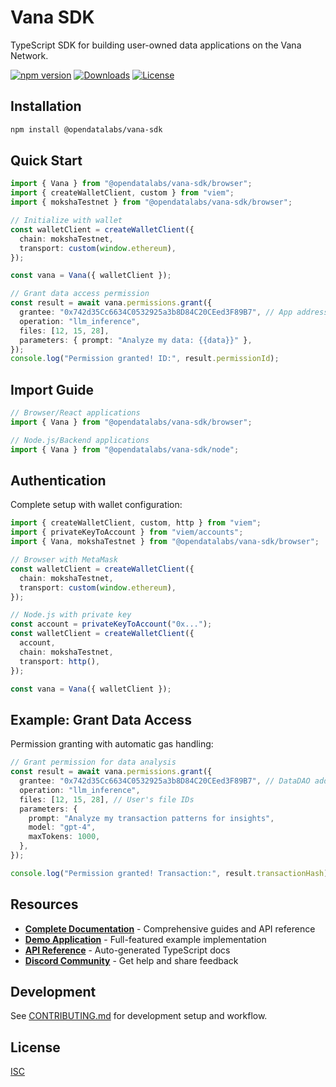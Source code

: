 # Vana SDK

TypeScript SDK for building user-owned data applications on the Vana Network.

[![npm version](https://img.shields.io/npm/v/@opendatalabs/vana-sdk)](https://www.npmjs.com/package/@opendatalabs/vana-sdk)
[![Downloads](https://img.shields.io/npm/dm/@opendatalabs/vana-sdk)](https://www.npmjs.com/package/@opendatalabs/vana-sdk)
[![License](https://img.shields.io/npm/l/@opendatalabs/vana-sdk)](./LICENSE)

## Installation

```bash
npm install @opendatalabs/vana-sdk
```

## Quick Start

```typescript
import { Vana } from "@opendatalabs/vana-sdk/browser";
import { createWalletClient, custom } from "viem";
import { mokshaTestnet } from "@opendatalabs/vana-sdk/browser";

// Initialize with wallet
const walletClient = createWalletClient({
  chain: mokshaTestnet,
  transport: custom(window.ethereum),
});

const vana = Vana({ walletClient });

// Grant data access permission
const result = await vana.permissions.grant({
  grantee: "0x742d35Cc6634C0532925a3b8D84C20CEed3F89B7", // App address
  operation: "llm_inference",
  files: [12, 15, 28],
  parameters: { prompt: "Analyze my data: {{data}}" },
});
console.log("Permission granted! ID:", result.permissionId);
```

## Import Guide

```typescript
// Browser/React applications
import { Vana } from "@opendatalabs/vana-sdk/browser";

// Node.js/Backend applications
import { Vana } from "@opendatalabs/vana-sdk/node";
```

## Authentication

Complete setup with wallet configuration:

```typescript
import { createWalletClient, custom, http } from "viem";
import { privateKeyToAccount } from "viem/accounts";
import { Vana, mokshaTestnet } from "@opendatalabs/vana-sdk/browser";

// Browser with MetaMask
const walletClient = createWalletClient({
  chain: mokshaTestnet,
  transport: custom(window.ethereum),
});

// Node.js with private key
const account = privateKeyToAccount("0x...");
const walletClient = createWalletClient({
  account,
  chain: mokshaTestnet,
  transport: http(),
});

const vana = Vana({ walletClient });
```

## Example: Grant Data Access

Permission granting with automatic gas handling:

```typescript
// Grant permission for data analysis
const result = await vana.permissions.grant({
  grantee: "0x742d35Cc6634C0532925a3b8D84C20CEed3F89B7", // DataDAO address
  operation: "llm_inference",
  files: [12, 15, 28], // User's file IDs
  parameters: {
    prompt: "Analyze my transaction patterns for insights",
    model: "gpt-4",
    maxTokens: 1000,
  },
});

console.log("Permission granted! Transaction:", result.transactionHash);
```

## Resources

- **[Complete Documentation](https://docs.vana.org/sdk)** - Comprehensive guides and API reference
- **[Demo Application](./examples/vana-sdk-demo)** - Full-featured example implementation
- **[API Reference](https://vana-com.github.io/vana-sdk)** - Auto-generated TypeScript docs
- **[Discord Community](https://discord.gg/vanabuilders)** - Get help and share feedback

## Development

See [CONTRIBUTING.md](./CONTRIBUTING.md) for development setup and workflow.

## License

[ISC](./LICENSE)
